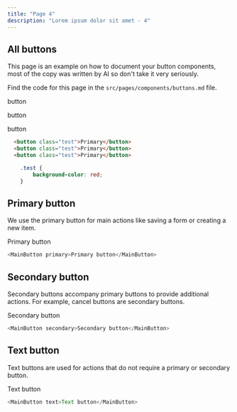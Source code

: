```yaml
---
title: "Page 4"
description: "Lorem ipsum dolor sit amet - 4"
---
```


## All buttons

This page is an example on how to document your button components, most of the copy was written by AI so don't take it very seriously.

Find the code for this page in the `src/pages/components/buttons.md` file.

<div class="component-preview">
<div class="button-illustration">
    <div class="btn btn-yellow">
      <p class="btn-text text-black">button</p>
    </div>
  </div>

  <div class="button-illustration">
    <div class="btn btn-dark">
      <p class="btn-text text-white">button</p>
    </div>
  </div>

  <div class="button-illustration">
    <div class="btn btn-dark btn-animation">
        <p class="btn-text text-white text-animation">button</p>
      </div>
  </div>
</div>

```html
  <button class="test">Primary</button>
  <button class="test">Primary</button>
  <button class="test">Primary</button>
```
```css
    .test {
        background-color: red;
    }
```

## Primary button

We use the primary button for main actions like saving a form or creating a new item.

<div class="component-preview">
    <MainButton primary>Primary button</MainButton>
</div>

```js
<MainButton primary>Primary button</MainButton>
```

## Secondary button

Secondary buttons accompany primary buttons to provide additional actions.
For example, cancel buttons are secondary buttons.

<div class="component-preview">
    <MainButton secondary>Secondary button</MainButton>
</div>

```js
<MainButton secondary>Secondary button</MainButton>
```

## Text button

Text buttons are used for actions that do not require a primary or secondary button.

<div class="component-preview">
    <MainButton text>Text button</MainButton>
</div>

```js
<MainButton text>Text button</MainButton>
```